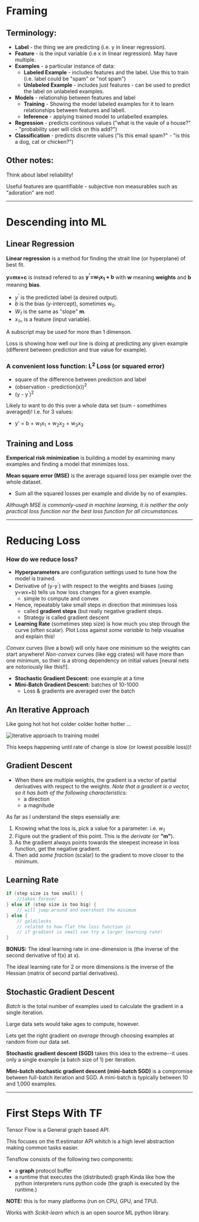 # Framing
## Terminology:
* **Label** - the thing we are predicting (i.e. y in linear regression).
* **Feature** - is the input variable (i.e x in linear regression). May have multiple.
* **Examples** - a particular instance of data:
    * **Labeled Example** - includes features and the label. Use this to train (i.e. label could be "spam" or "not spam")
    * **Unlabeled Example** - includes just features - can be used to predict the label on unlabeled examples. 
* **Models** - relationship between features and label
    * **Training** - Showing the model labeled examples for it to learn relationships between features and labell.
    * **Inference** - applying trained model to unlabelled examples.
* **Regression** - predicts continous values ("what is the vaule of a house?" - "probability user will click on this add?")
* **Classification** - predicts discrete values ("Is this email spam?" - "is this a dog, cat or chicken?")

## Other notes:

Think about label reliability!

Useful features are quantifiable - subjective non measurables such as "adoration" are not!

---

# Descending into ML
## Linear Regression
**Linear regression** is a method for finding the strait line (or hyperplane) of best fit.

**y=mx+c** is instead refered to as **y<sup>'</sup>=w<sub>1</sub>x<sub>1</sub> + b** with **w** meaning **weights** and **b** meaning **bias**.
* *y<sup>'</sup>* is the predicted label (a desired output).
* *b* is the bias (y-intercept), sometimes w<sub>0</sub>.
* *W<sub>1</sub>* is the same as "slope" **m**. 
* *x<sub>1<</sub>* is a feature (input variable).  

A subscript may be used for more than 1 dimenson.

Loss is showing how well our line is doing at predicting any given example (different between prediction and true value for example).

### A convenient loss function: L<sup>2</sup> Loss (or squared error)
* square of the difference between prediction and label 
* (observation - prediction(x))<sup>2</sup>
* (y - y<sup>'</sup>)<sup>2</sup>

Likely to want to do this over a whole data set (sum - somethimes averaged)! I.e. for 3 values:
* y' = b + w<sub>1</sub>x<sub>1</sub> +  w<sub>2</sub>x<sub>2</sub> + w<sub>3</sub>x<sub>3</sub>

## Training and Loss
**Exmperical risk minimization** is building a model by examining many examples and finding a model that minimizes loss.

**Mean square error (MSE)** is the average squared loss per example over the whole dataset.
* Sum all the squared losses per example and divide by no of examples.

*Although MSE is commonly-used in machine learning, it is neither the only practical loss function nor the best loss function for all circumstances.*

---

# Reducing Loss 

### How do we reduce loss?
* **Hyperparameters** are configuration settings used to tune how the model is trained. 
*  Derivative of (y-y<sup>'</sup>) with respect to the weights and biases  (using y=wx+b) tells us how loss changes for a given example.
    * simple to compute and convex
* Hence, repeatably take small steps in direction that minimises loss 
    * called **gradient steps** (but really negative gradient steps.
    * Strategy is called gradient descent
* **Learning Rate** (sometimes step size) is how much you step through the curve (often scalar).
Plot Loss against *some variable* to help visualise and explain this!

*Convex* curves (live a bowl) will only have one minimum so the weights can start anywhere!
*Non-convex* curves (like egg crates) will have more than one minimum, so their is a strong dependency on initial values [neural nets are notoriously like this!!].

* **Stochastic Gradient Descent:** one example at a time
* **Mini-Batch Gradient Descent:** batches of 10-1000
    * Loss & gradients are averaged over the batch

## An Iterative Approach
Like going hot hot hot colder colder hotter hotter ... 

![iterative approach to training model](https://developers.google.com/machine-learning/crash-course/images/GradientDescentDiagram.svg)

This keeps happening until rate of change is slow (or lowest possible loss))!

## Gradient Descent 

* When there are multiple weights, the gradient is a vector of partial derivatives with respect to the weights.
*Note that a gradient is a vector, so it has both of the following characteristics:*
    * a direction
    * a magnitude

As far as I understand the steps esensially are:
1. Knowing what the loss is, pick a value for a parameter: i.e. *w<sub>1</sub>*
2. Figure out the gradient of this point. This is the *derivate* (or **"m"**).
3. As the gradient always points towards the steepest increase in loss function, get the negative gradient.
4. Then add *some fraction* (scalar) to the gradient to move closer to the minimum. 

## Learning Rate
```c++
if (step size is too small) {
    //takes forever 
} else if (step size is too big) {
    // will jump around and overshoot the minimum
} else {
    // goldilocks
    // related to how flat the loss function is 
    // if gradient is small can try a larger learning rate!
}
```
**BONUS:**
The ideal learning rate in one-dimension is (the inverse of the second derivative of f(x) at x).

The ideal learning rate for 2 or more dimensions is the inverse of the Hessian (matrix of second partial derivatives).

## Stochastic Gradient Descent

*Batch* is the total number of examples used to calculate the gradient in a single iteration.

Large data sets would take ages to compute, however.

Lets get the right gradient on *average* through choosing examples at random from our data set. 

**Stochastic gradient descent (SGD)** takes this idea to the extreme--it uses only a single example (a batch size of 1) per iteration.

**Mini-batch stochastic gradient descent (mini-batch SGD)** is a compromise between full-batch iteration and SGD. A mini-batch is typically between 10 and 1,000 examples.


---

# First Steps With TF 

Tensor Flow is a General graph based API. 
    
This focuses on the tf.estimator API whitch is a high level abstraction making common tasks easier.

Tensflow consists of the following two components:
* a **graph** protocol buffer
* a runtime that executes the (distributed) graph
Kinda like how the python interpreters runs python code (the graph is executed by the runtime.)

**NOTE:** this is for many platforms (run on CPU, GPU, and TPU).

Works with *Scikit-learn* which is an open source ML python library.



